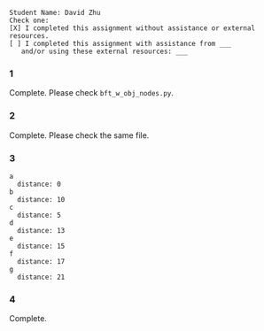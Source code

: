```
Student Name: David Zhu
Check one:
[X] I completed this assignment without assistance or external resources.
[ ] I completed this assignment with assistance from ___
   and/or using these external resources: ___
```

### 1

Complete. Please check `bft_w_obj_nodes.py`.

### 2

Complete. Please check the same file.

### 3

```
a
  distance: 0
b
  distance: 10
c
  distance: 5
d
  distance: 13
e
  distance: 15
f
  distance: 17
g
  distance: 21
```

### 4

Complete.
